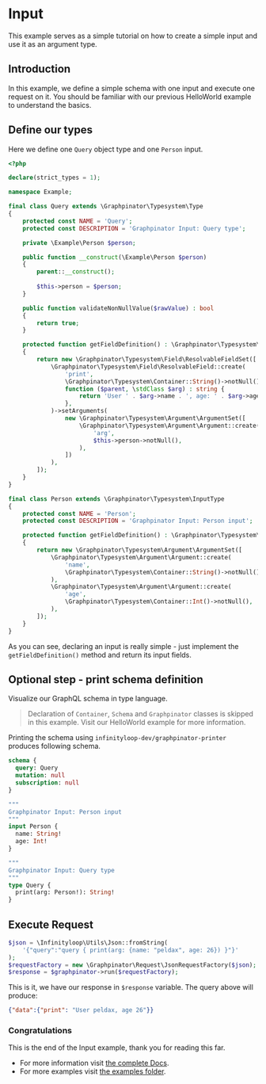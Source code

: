 # Input

This example serves as a simple tutorial on how to create a simple input and use it as an argument type.

## Introduction

In this example, we define a simple schema with one input and execute one request on it.
You should be familiar with our previous HelloWorld example to understand the basics.

## Define our types

Here we define one `Query` object type and one `Person` input.

```php
<?php

declare(strict_types = 1);

namespace Example;

final class Query extends \Graphpinator\Typesystem\Type
{
    protected const NAME = 'Query';
    protected const DESCRIPTION = 'Graphpinator Input: Query type';

    private \Example\Person $person;

    public function __construct(\Example\Person $person) 
    {
        parent::__construct();
    
        $this->person = $person;
    }

    public function validateNonNullValue($rawValue) : bool
    {
        return true;
    }

    protected function getFieldDefinition() : \Graphpinator\Typesystem\Field\ResolvableFieldSet
    {
        return new \Graphpinator\Typesystem\Field\ResolvableFieldSet([
            \Graphpinator\Typesystem\Field\ResolvableField::create(
                'print',
                \Graphpinator\Typesystem\Container::String()->notNull(),
                function ($parent, \stdClass $arg) : string {
                    return 'User ' . $arg->name . ', age: ' . $arg->age;
                },
            )->setArguments(
                new \Graphpinator\Typesystem\Argument\ArgumentSet([
                    \Graphpinator\Typesystem\Argument\Argument::create(
                        'arg',
                        $this->person->notNull(),
                    ),            
                ])
            ),
        ]);
    }
}

final class Person extends \Graphpinator\Typesystem\InputType
{
    protected const NAME = 'Person';
    protected const DESCRIPTION = 'Graphpinator Input: Person input';

    protected function getFieldDefinition() : \Graphpinator\Typesystem\Argument\ArgumentSet
    {
        return new \Graphpinator\Typesystem\Argument\ArgumentSet([
            \Graphpinator\Typesystem\Argument\Argument::create(
                'name',
                \Graphpinator\Typesystem\Container::String()->notNull(),
            ),
            \Graphpinator\Typesystem\Argument\Argument::create(
                'age',
                \Graphpinator\Typesystem\Container::Int()->notNull(),
            ),
        ]);
    }
}
```

As you can see, declaring an input is really simple - just implement the `getFieldDefinition()` method and return its input fields.

## Optional step - print schema definition

Visualize our GraphQL schema in type language.

> Declaration of `Container`, `Schema` and `Graphpinator` classes is skipped in this example. Visit our HelloWorld example for more information.

Printing the schema using `infinityloop-dev/graphpinator-printer` produces following schema.

```graphql
schema {
  query: Query
  mutation: null
  subscription: null
}

"""
Graphpinator Input: Person input
"""
input Person {
  name: String!
  age: Int!
}

"""
Graphpinator Input: Query type
"""
type Query {
  print(arg: Person!): String!
}
```

## Execute Request

```php
$json = \Infinityloop\Utils\Json::fromString(
    '{"query":"query { print(arg: {name: "peldax", age: 26}) }"}'
);
$requestFactory = new \Graphpinator\Request\JsonRequestFactory($json);
$response = $graphpinator->run($requestFactory);
```

This is it, we have our response in `$response` variable. The query above will produce:

```json
{"data":{"print": "User peldax, age 26"}}
```

### Congratulations

This is the end of the Input example, thank you for reading this far.
 
- For more information visit [the complete Docs](https://github.com/infinityloop-dev/graphpinator/blob/master/docs/README.md).
- For more examples visit [the examples folder](https://github.com/infinityloop-dev/graphpinator/blob/master/docs/examples).
